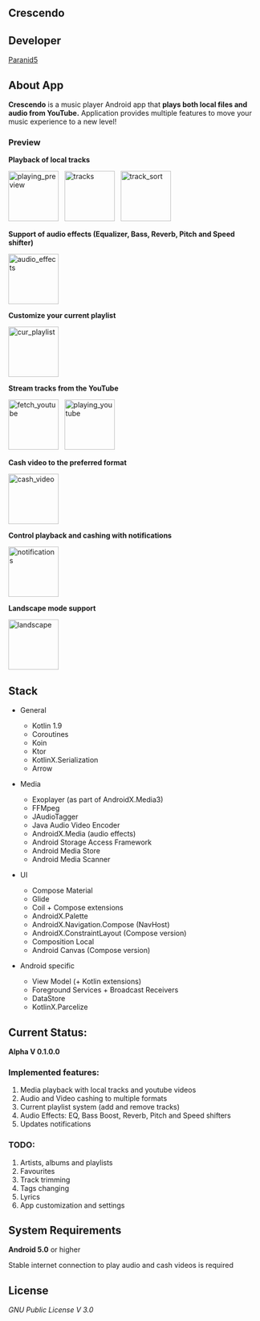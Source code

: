 **Crescendo**
-----------------

## **Developer**
[Paranid5](https://github.com/dinaraparanid)

## **About App**
**Crescendo** is a music player Android app that
**plays both local files and audio from YouTube.**
Application provides multiple features to move
your music experience to a new level!

### **Preview**

**Playback of local tracks**

<p>
    <img src="https://i.ibb.co/JkdSjn2/playing-track.jpg" alt="playing_preview" width="100">
    &nbsp;
    <img src="https://i.ibb.co/KhGH5qt/tracks.jpg" alt="tracks" width="100">
    &nbsp;
    <img src="https://i.ibb.co/PwMtJqm/track-sort.jpg" alt="track_sort" width="100">
</p>

**Support of audio effects (Equalizer, Bass, Reverb, Pitch and Speed shifter)**

<img src="https://i.ibb.co/TRN3zF5/audio-effects.jpg" alt="audio_effects" width="100">

**Customize your current playlist**

<img src="https://i.ibb.co/cQyxngv/current-playlist.jpg" alt="cur_playlist" width="100">

**Stream tracks from the YouTube**

<p>
    <img src="https://i.ibb.co/vL6GqhD/fetch-youtube.jpg" alt="fetch_youtube" width="100">
    &nbsp;
    <img src="https://i.ibb.co/bBFTvP5/playing-youtube.jpg" alt="playing_youtube" width="100">
</p>

**Cash video to the preferred format**

<img src="https://i.ibb.co/jk1PB6m/cash-youtube.jpg" alt="cash_video" width="100">

**Control playback and cashing with notifications**

<img src="https://i.ibb.co/zfkTCTn/notifications.jpg" alt="notifications" width="100">

**Landscape mode support**

<img src="https://i.ibb.co/r4xyJq9/landscape.jpg" alt="landscape" width="100">

## **Stack**

<ul>
    <li>General</li>
    <ul>
        <li>Kotlin 1.9</li>
        <li>Coroutines</li>
        <li>Koin</li>
        <li>Ktor</li>
        <li>KotlinX.Serialization</li>
        <li>Arrow</li>
    </ul>
    <p></p>
    <li>Media</li>
    <ul>
        <li>Exoplayer (as part of AndroidX.Media3)</li>
        <li>FFMpeg</li>
        <li>JAudioTagger</li>
        <li>Java Audio Video Encoder</li>
        <li>AndroidX.Media (audio effects)</li>
        <li>Android Storage Access Framework</li>
        <li>Android Media Store</li>
        <li>Android Media Scanner</li>
    </ul>
    <p></p>
    <li>UI</li>
    <ul>
        <li>Compose Material</li>
        <li>Glide</li>
        <li>Coil + Compose extensions</li>
        <li>AndroidX.Palette</li>
        <li>AndroidX.Navigation.Compose (NavHost)</li>
        <li>AndroidX.ConstraintLayout (Compose version)</li>
        <li>Composition Local</li>
        <li>Android Canvas (Compose version)</li>
    </ul>
    <p></p>
    <li>Android specific</li>
    <ul>
        <li>View Model (+ Kotlin extensions)</li>
        <li>Foreground Services + Broadcast Receivers</li>
        <li>DataStore</li>
        <li>KotlinX.Parcelize</li>
    </ul>
</ul>

## **Current Status:**

**Alpha V 0.1.0.0**

### **Implemented features:**
1. Media playback with local tracks and youtube videos
2. Audio and Video cashing to multiple formats
3. Current playlist system (add and remove tracks)
4. Audio Effects: EQ, Bass Boost, Reverb, Pitch and Speed shifters
5. Updates notifications

### **TODO:**
1. Artists, albums and playlists
2. Favourites
3. Track trimming
4. Tags changing
5. Lyrics
6. App customization and settings

## **System Requirements**
**Android 5.0** or higher

Stable internet connection to play audio and cash videos is required

## **License**
*GNU Public License V 3.0*
